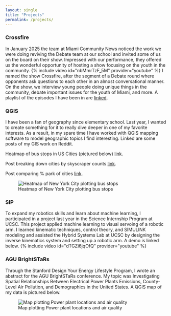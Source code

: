 ```yaml
---
layout: single
title: "Projects"
permalink: /projects/
---
```


### Crossfire
In January 2025 the team at Miami Community News noticed the work we were doing reviving the Debate team at our school and invited some of us on the board on their show. Impressed with our performance, they offered us the wonderful opportunity of hosting a show focusing on the youth in the community.
{% include video id="nbMmrTzF_5M" provider="youtube" %}
I named the show Crossfire, after the segment of a Debate round where opponents ask questions to each other in an almost conversational manner. On the show, we interview young people doing unique things in the community, debate important issues for the youth of Miami, and more. A playlist of the episodes I have been in are 
  <a href="https://www.youtube.com/playlist?list=PLkhfS7-K2EcgSmPiqtIz96NoXRauTsr0p&" target="_blank" rel="noopener">linked</a>.

### QGIS
I have been a fan of geography since elementary school. Last year, I wanted to create something for it to really dive deeper in one of my favorite interests. As a result, in my spare time I have worked with QGIS mapping software to model geographic topics I find interesting. Linked are some posts of my GIS work on Reddit.
<p>
  Heatmap of bus stops in US Cities (pictured below)
  <a href="https://www.reddit.com/r/Maps/comments/1dv7kku/the_best_and_worst_american_city_bus_networks/" target="_blank" rel="noopener">link</a>.
</p>
<p>
  Post breaking down cities by skyscraper counts
  <a href="https://www.reddit.com/r/Maps/comments/1e5bv56/us_cities_by_skyscraper_densities_check_comment/" target="_blank" rel="noopener">link</a>.
</p>
<p>
  Post comparing % park of cities
  <a href="https://www.reddit.com/r/Maps/comments/1drwdod/comparing_the_top_500_usa_city_limits_to_parks/" target="_blank" rel="noopener">link</a>.
</p>
<figure>
  <img src="https://vsharan07.github.io/assets/Screenshot%202025-08-05%20at%202.13.31%20AM.png" alt="Heatmap of New York City plotting bus stops">
  <figcaption>Heatmap of New York City plotting bus stops</figcaption>
</figure>

### SIP
To expand my robotics skills and learn about machine learning, I participated in a project last year in the Science Internship Program at UCSC. This project applied machine learning to visual servoing of a robotic arm. I learned kinematic techniques, control theory, and SIMULINK modeling and assisted the Hybrid Systems Lab at UCSC by designing the inverse kinematics system and setting up a robotic arm. A demo is linked below.
{% include video id="dTGZi6jqOfQ" provider="youtube" %}

### AGU BrightSTaRs
Through the Stanford Design Your Energy Lifestyle Program, I wrote an abstract for the AGU BrightSTaRs conference. My topic was Investigating Spatial Relationships Between Electrical Power Plants Emissions, County-Level Air Pollution, and Demographics in the United States. A QGIS map of my data is pictured below. 
<figure>
  <img src="https://vsharan07.github.io/assets/Screenshot%202025-08-05%20at%202.12.45%20AM.png" alt="Map plotting Power plant locations and air quality">
  <figcaption>Map plotting Power plant locations and air quality</figcaption>
</figure>